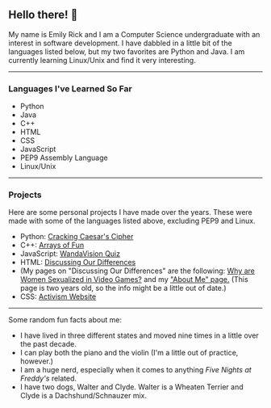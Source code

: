 ## Hello there! 👋

My name is Emily Rick and I am a Computer Science undergraduate with an interest in software development. I have dabbled in a little bit of the languages listed below, but my two favorites are Python and Java. I am currently learning Linux/Unix and find it very interesting.
___

### Languages I've Learned So Far
* Python
* Java
* C++
* HTML
* CSS
* JavaScript
* PEP9 Assembly Language
* Linux/Unix
___

### Projects
Here are some personal projects I have made over the years. These were made with some of the languages listed above, excluding PEP9 and Linux.
* Python: [Cracking Caesar's Cipher](https://replit.com/@AceFox95/Cracking-Caesars-Cipher-Emily-R)
* C++: [Arrays of Fun](https://replit.com/@AceFox95/Arrays-of-Fun-Version-2)
* JavaScript: [WandaVision Quiz](https://replit.com/@AceFox95/WandaVision-Personality-Quiz)
* HTML: [Discussing Our Differences](https://discrimination.projects.gwcnorfolk.org/)
*   (My pages on "Discussing Our Differences" are the following: [Why are Women Sexualized in Video Games?](https://discrimination.projects.gwcnorfolk.org/stories/why-are-women-sexualized-in-video-games/#) and my ["About Me" page.](https://discrimination.projects.gwcnorfolk.org/about-emily/) (This page is two years old, so the info might be a little out of date.)
* CSS: [Activism Website](https://replit.com/@AceFox95/Activism-Website)

___

Some random fun facts about me:
* I have lived in three different states and moved nine times in a little over the past decade.
* I can play both the piano and the violin (I'm a little out of practice, however.)
* I am a huge nerd, especially when it comes to anything *Five Nights at Freddy's* related.
* I have two dogs, Walter and Clyde. Walter is a Wheaten Terrier and Clyde is a Dachshund/Schnauzer mix.

<!--
**emirick72/emirick72** is a ✨ _special_ ✨ repository because its `README.md` (this file) appears on your GitHub profile.

Here are some ideas to get you started:

- 🔭 I’m currently working on my Bachelor's degree in Computer Science!
- 🌱 I’m currently learning Linux/Unix!
- 👯 I’m looking to collaborate on ...
- 🤔 I’m looking for help with ...
- 💬 Ask me about nerdy things (I especially like FNAF).
- 📫 How to reach me: ...
- 😄 Pronouns: she/her/hers
- ⚡ Fun fact: I have lived in three different states and moved nine times in a little over the past decade.
-->

